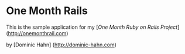 # One Month Rails

This is the sample application for my [*One Month Ruby on Rails Project*] (http://onemonthrail.com)

by [Dominic Hahn] (http://dominic-hahn.com)